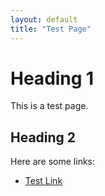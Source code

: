 ```yaml
---
layout: default
title: "Test Page"
---
```


# Heading 1
This is a test page.

## Heading 2
Here are some links:

- [Test Link](https://example.com)
